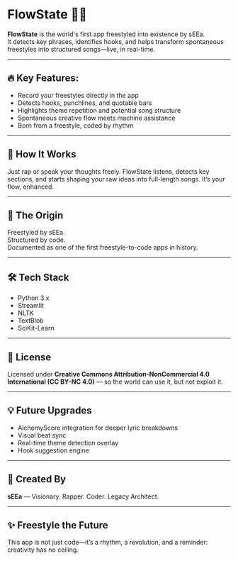 
# FlowState 🎤🧠

**FlowState** is the world's first app freestyled into existence by sEEa.  
It detects key phrases, identifies hooks, and helps transform spontaneous freestyles into structured songs—live, in real-time.

---

## 🔥 Key Features:
- Record your freestyles directly in the app
- Detects hooks, punchlines, and quotable bars
- Highlights theme repetition and potential song structure
- Spontaneous creative flow meets machine assistance
- Born from a freestyle, coded by rhythm

---

## 🚀 How It Works
Just rap or speak your thoughts freely. FlowState listens, detects key sections, and starts shaping your raw ideas into full-length songs. It’s your flow, enhanced.

---

## 🧠 The Origin
Freestyled by sEEa.  
Structured by code.  
Documented as one of the first freestyle-to-code apps in history.

---

## 🛠 Tech Stack
- Python 3.x
- Streamlit
- NLTK
- TextBlob
- SciKit-Learn

---

## 📜 License
Licensed under **Creative Commons Attribution-NonCommercial 4.0 International (CC BY-NC 4.0)** — so the world can use it, but not exploit it.

---

## 💡 Future Upgrades
- AlchemyScore integration for deeper lyric breakdowns
- Visual beat sync
- Real-time theme detection overlay
- Hook suggestion engine

---

## 👑 Created By
**sEEa** — Visionary. Rapper. Coder. Legacy Architect.

---

## ✨ Freestyle the Future
This app is not just code—it’s a rhythm, a revolution, and a reminder: creativity has no ceiling.

